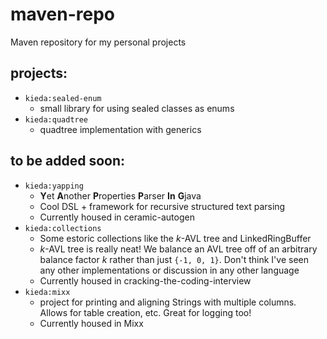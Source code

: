 # maven-repo
Maven repository for my personal projects

## projects:
* `kieda:sealed-enum`
  * small library for using sealed classes as enums
* `kieda:quadtree`
  * quadtree implementation with generics

## to be added soon:
* `kieda:yapping`
  * <b>Y</b>et <b>A</b>nother <b>P</b>roperties <b>P</b>arser <b>In</b> <b>G</b>java
  * Cool DSL + framework for recursive structured text parsing
  * Currently housed in ceramic-autogen
* `kieda:collections`
  * Some estoric collections like the *k*-AVL tree and LinkedRingBuffer
  * *k*-AVL tree is really neat! We balance an AVL tree off of an arbitrary balance factor *k* rather than just `{-1, 0, 1}`. Don't think I've seen any other implementations or discussion in any other language
  * Currently housed in cracking-the-coding-interview
* `kieda:mixx`
  * project for printing and aligning Strings with multiple columns. Allows for table creation, etc. Great for logging too!
  * Currently housed in Mixx
